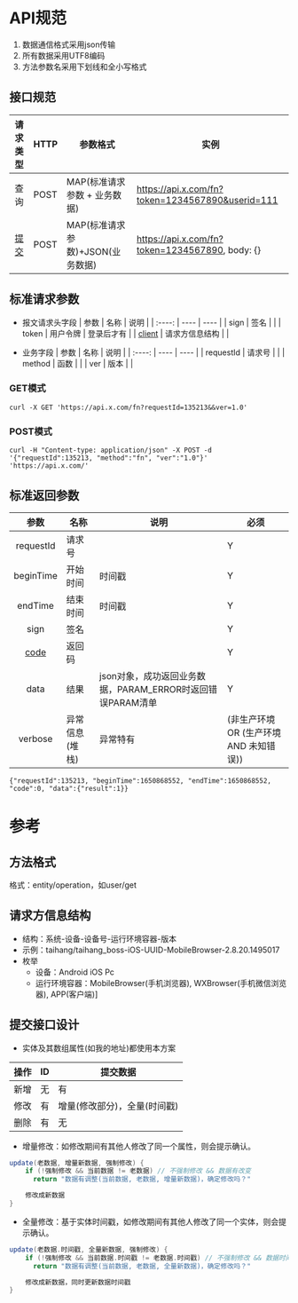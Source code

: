 # API规范
1. 数据通信格式采用json传输
1. 所有数据采用UTF8编码
1. 方法参数名采用下划线和全小写格式

## 接口规范

| 请求类型 | HTTP | 参数格式 | 实例 |
| :----: | ---- | ---- | ---- |
| 查询 | POST | MAP(标准请求参数 + 业务数据) | https://api.x.com/fn?token=1234567890&userid=111 |
| [提交](#提交接口设计) | POST | MAP(标准请求参数)+JSON(业务数据) | https://api.x.com/fn?token=1234567890, body: {} |

## 标准请求参数
* 报文请求头字段
| 参数 | 名称 | 说明 |
| :----: | ---- | ---- |
| sign | 签名 |  |
| token | 用户令牌 | 登录后才有 |
| [client](#请求方信息结构) | 请求方信息结构 |  |

* 业务字段
| 参数 | 名称 | 说明 |
| :----: | ---- | ---- |
| requestId | 请求号 |  |
| method | 函数 |  |
| ver | 版本 |  |

### GET模式
```
curl -X GET 'https://api.x.com/fn?requestId=135213&&ver=1.0'
```

### POST模式
```
curl -H "Content-type: application/json" -X POST -d '{"requestId":135213, "method":"fn", "ver":"1.0"}' 'https://api.x.com/'
```

## 标准返回参数

| 参数 | 名称 | 说明 | 必须 |
| :----: | ---- | ---- | ---- |
| requestId | 请求号 |  | Y |
| beginTime | 开始时间 | 时间戳 | Y |
| endTime | 结束时间 | 时间戳 | Y |
| sign | 签名 |  | Y |
| [code](exception#返回码) | 返回码 |  | Y |
| data | 结果 | json对象，成功返回业务数据，PARAM_ERROR时返回错误PARAM清单 | Y |
| verbose | 异常信息(堆栈) | 异常特有 | (非生产环境 OR (生产环境 AND 未知错误)) |

```
{"requestId":135213, "beginTime":1650868552, "endTime":1650868552, "code":0, "data":{"result":1}}
```

# 参考
## 方法格式
格式：entity/operation，如user/get

## 请求方信息结构
* 结构：系统-设备-设备号-运行环境容器-版本
* 示例：taihang/taihang_boss-iOS-UUID-MobileBrowser-2.8.20.1495017
* 枚举
  * 设备：Android iOS Pc
  * 运行环境容器：MobileBrowser(手机浏览器), WXBrowser(手机微信浏览器), APP(客户端)]

## 提交接口设计
* 实体及其数组属性(如我的地址)都使用本方案

| 操作 | ID | 提交数据 |
| :----: | ---- | ---- |
| 新增 | 无 | 有 |
| 修改 | 有 | 增量(修改部分)，全量(时间戳) |
| 删除 | 有 | 无 |

* 增量修改：如修改期间有其他人修改了同一个属性，则会提示确认。
```Java
update(老数据, 增量新数据, 强制修改) {
    if (!强制修改 && 当前数据 != 老数据) // 不强制修改 && 数据有改变
      return "数据有调整(当前数据, 老数据, 增量新数据)，确定修改吗？"

    修改成新数据
}
```

* 全量修改：基于实体时间戳，如修改期间有其他人修改了同一个实体，则会提示确认。
```Java
update(老数据.时间戳, 全量新数据, 强制修改) {
    if (!强制修改 && 当前数据.时间戳 != 老数据.时间戳) // 不强制修改 && 数据时间戳有改变
      return "数据有调整(当前数据, 老数据, 全量新数据)，确定修改吗？"

    修改成新数据，同时更新数据时间戳
}
```
